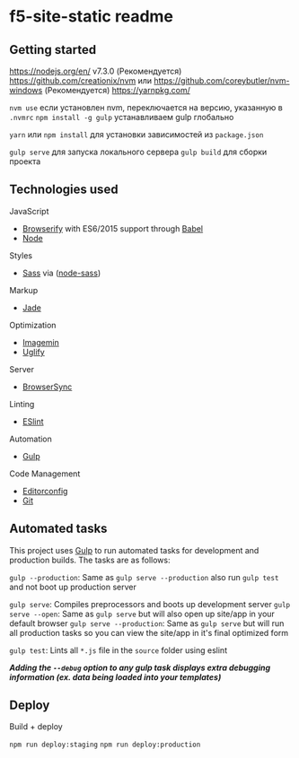 # f5-site-static readme

## Getting started

https://nodejs.org/en/ v7.3.0
(Рекомендуется) https://github.com/creationix/nvm или https://github.com/coreybutler/nvm-windows
(Рекомендуется) https://yarnpkg.com/

`nvm use` если установлен nvm, переключается на версию, указанную в `.nvmrc`
`npm install -g gulp` устанавливаем gulp глобально

`yarn` или `npm install` для установки зависимостей из `package.json`

`gulp serve` для запуска локального сервера
`gulp build` для сборки проекта

## Technologies used

JavaScript
- [Browserify](http://browserify.org/) with ES6/2015 support through [Babel](https://babeljs.io/)
- [Node](https://nodejs.org/)

Styles
- [Sass](http://sass-lang.com/) via ([node-sass](https://github.com/sass/node-sass))

Markup
- [Jade](http://jade-lang.com/)

Optimization
- [Imagemin](https://github.com/imagemin/imagemin)
- [Uglify](https://github.com/mishoo/UglifyJS)

Server
- [BrowserSync](http://www.browsersync.io/)

Linting
- [ESlint](http://eslint.org/)

Automation
- [Gulp](http://gulpjs.com)

Code Management
- [Editorconfig](http://editorconfig.org/)
- [Git](https://git-scm.com/)


## Automated tasks

This project uses [Gulp](http://gulpjs.com) to run automated tasks for development and production builds.
The tasks are as follows:

`gulp --production`: Same as `gulp serve --production` also run `gulp test` and  not boot up production server

`gulp serve`: Compiles preprocessors and boots up development server
`gulp serve --open`: Same as `gulp serve` but will also open up site/app in your default browser
`gulp serve --production`: Same as `gulp serve` but will run all production tasks so you can view the site/app in it's final optimized form

`gulp test`: Lints all `*.js` file in the `source` folder using eslint

***Adding the `--debug` option to any gulp task displays extra debugging information (ex. data being loaded into your templates)***

## Deploy

Build + deploy

`npm run deploy:staging`
`npm run deploy:production`
